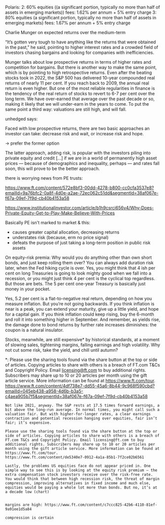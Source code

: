 Polaris:
2: 60% equities ((a significant portion, typically no more than half of assets in emerging markets))
fees: 1.62% per annum + 5% entry charge
3: 80% equities (a significant portion, typically no more than half of assets in emerging markets)
fees: 1.67% per annum + 5% entry charge


Charlie Munger on expected returns over the medium-term

“It’s gotten very tough to have anything like the returns that were obtained in the past,” he said, pointing to higher interest rates and a crowded field of investors chasing bargains and looking for companies with inefficiencies.

Munger talks about low prospective returns in terms of higher rates and competition for bargains. But there is another way to make the same point, which is by pointing to high retrospective returns. Even after the beating stocks took in 2022, the S&P 500 has delivered 10-year compounded real returns of nearly 11 per cent. If you reach back to 2009, the annual real return is even higher. But one of the most reliable regularities in finance is the tendency of the real return of stocks to revert to 6-7 per cent over the long term. We have over-earned that average over the past decade or so, making it likely that we will under-earn in the years to come. To put the same point a third way: valuations are still high, and will fall.

unhedged says:

Faced with low prospective returns, there are two basic approaches an investor can take: decrease risk and wait, or increase risk and hope. 

-> prefer the former option

The latter approach, adding risk, is popular with the investors piling into private equity and credit [...] if we are in a world of permanently high asset prices — because of demographics and inequality, perhaps — and rates fall soon, this will prove to be the better approach.

there is worrying news from PE trusts: 

https://www.ft.com/content/572e8bf3-00dd-4278-b800-cc0cfa3537e8?emailId=9a76bfc2-0a8f-4d0e-a2ae-72ec062c51dd&segmentId=38af067e-f67a-09ef-7f9d-cb40b4153a58 

https://www.institutionalinvestor.com/article/b1h9csrci656v4/Why-Does-Private-Equity-Get-to-Play-Make-Believe-With-Prices

Basically PE isn't marked to market & this:
- causes greater capital allocation, decreasing returns
- understates risk (because, erm no price signal)
- defeats the purpose of just taking a long-term position in public risk assets

On equity-risk premia:
Why would you do anything other than own short bonds, and just keep rolling them over? You can always add duration risk later, when the Fed hiking cycle is over. Yes, you might think that 4 ish per cent on long Treasuries is going to look mighty good when we fall into a recession, or you might just think 4 per cent is the cyclical top regardless. But those are bets. The 5 per cent one-year Treasury is basically just money in your pocket. 

Yes, 5.2 per cent is a flat-to-negative real return, depending on how you measure inflation. But you’re not going backwards. If you think inflation is near is a peak, you can extend your maturity, give up a little yield, and hope for a capital gain. If you think inflation could keep rising, buy the 6-month and roll it into something higher in September. And remember, as yields rise, the damage done to bond returns by further rate increases diminishes: the coupon is a natural insulator.

Stocks, meanwhile, are still expensive* by historical standards, at a moment of slowing sales, tightening margins, falling earnings and high volatility. Why not cut some risk, take the yield, and chill until autumn? 

*:
	Please use the sharing tools found via the share button at the top or side of articles. Copying articles to share with others is a breach of FT.com T&Cs and Copyright Policy. Email licensing@ft.com to buy additional rights. Subscribers may share up to 10 or 20 articles per month using the gift article service. More information can be found at https://www.ft.com/tour.
	https://www.ft.com/content/4df738e7-dd55-45a6-8b44-9c968f590cbd?emailId=045eb438-a958-4d6b-b3a5-c4aea905b7f5&segmentId=38af067e-f67a-09ef-7f9d-cb40b4153a58

	Not like 2021, anyway. The S&P rests at 17.5 times forward earnings, a bit above the long-run average. In normal times, you might call such a valuation fair. But with higher-for-longer rates, a clear earnings contraction and potential recession hanging over equities, fair isn’t fair; it’s expensive.

	Please use the sharing tools found via the share button at the top or side of articles. Copying articles to share with others is a breach of FT.com T&Cs and Copyright Policy. Email licensing@ft.com to buy additional rights. Subscribers may share up to 10 or 20 articles per month using the gift article service. More information can be found at https://www.ft.com/tour.
	https://www.ft.com/content/de5340e7-0912-4a1a-85b1-7f2ce02b6561

	Lastly, the problems US equities face do not appear priced in. One simple way to see this is by looking at the equity risk premium — the extra compensation stock investors receive over the risk-free rate. You would think that between high recession risk, the threat of margin compression, improving alternatives in fixed income and much else, equities would be paying a whole lot more than bonds. But no, it’s at a decade low (chart)


    margins are high: https://www.ft.com/content/c7ccc825-42b6-4110-81ef-9a91ee1d5a84

    compression is certain
